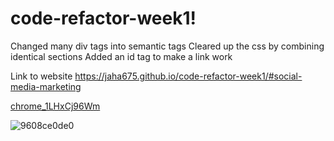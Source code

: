 # code-refactor-week1!

Changed many div tags into semantic tags 
Cleared up the css by combining identical sections
Added an id tag to make a link work

Link to website
https://jaha675.github.io/code-refactor-week1/#social-media-marketing

[chrome_1LHxCj96Wm](https://user-images.githubusercontent.com/99635678/159819755-90d70636-c7ae-4145-a600-fa5046eddf7d.jpg)

![9608ce0de0](https://user-images.githubusercontent.com/99635678/159819743-c375027c-aaac-4b1d-bcda-6a9620d15110.png)

